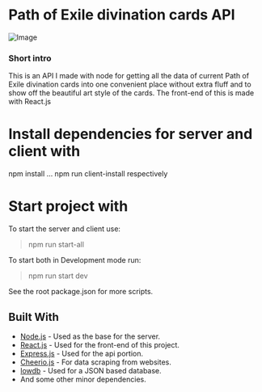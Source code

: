 # Path of Exile divination cards API
![Image](https://i.imgur.com/OXFjISA.png)
### Short intro
This is an API I made with node for getting all the data of current Path of Exile divination cards
into one convenient place without extra fluff and to show off the beautiful art style of the cards.
The front-end of this is made with React.js

# Install dependencies for server and client with
npm install ... npm run client-install respectively

# Start project with
To start the server and client use:
>npm run start-all

To start both in Development mode run:
>npm run start dev

See the root package.json for more scripts.
## Built With

* [Node.js](https://nodejs.org/en/) - Used as the base for the server.
* [React.js](https://reactjs.org/) - Used for the front-end of this project.
* [Express.js](https://expressjs.com/) - Used for the api portion.
* [Cheerio.js](https://cheerio.js.org/) - For data scraping from websites.
* [lowdb](https://github.com/typicode/lowdb) - Used for a JSON based database.
* And some other minor dependencies.
